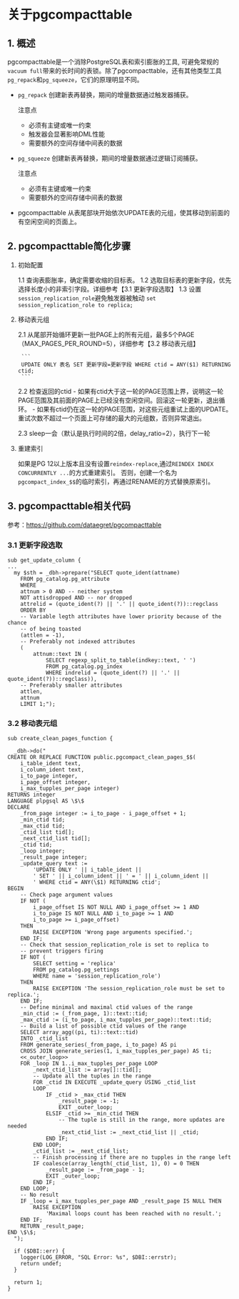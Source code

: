 # 关于pgcompacttable

## 1. 概述
pgcompacttable是一个消除PostgreSQL表和索引膨胀的工具, 可避免常规的`vacuum full`带来的长时间的表锁。除了pgcompacttable，还有其他类型工具`pg_repack`和`pg_squeeze`，它们的原理明显不同。

- `pg_repack`
    创建新表再替换，期间的增量数据通过触发器捕获。

    注意点
    - 必须有主键或唯一约束
    - 触发器会显著影响DML性能
    - 需要额外的空间存储中间表的数据


- `pg_squeeze`
创建新表再替换，期间的增量数据通过逻辑订阅捕获。

    注意点
    - 必须有主键或唯一约束
    - 需要额外的空间存储中间表的数据

- pgcompacttable
从表尾部块开始依次UPDATE表的元组，使其移动到前面的有空闲空间的页面上。


## 2. pgcompacttable简化步骤

1. 初始配置

    1.1 查询表膨胀率，确定需要收缩的目标表。
    1.2 选取目标表的更新字段，优先选择长度小的非索引字段。详细参考【3.1 更新字段选取】
    1.3 设置`session_replication_role`避免触发器被触动
        ```
        set session_replication_role to replica;
        ```
2. 移动表元组
 
    2.1 从尾部开始循环更新一批PAGE上的所有元组，最多5个PAGE（MAX_PAGES_PER_ROUND=5），详细参考【3.2 移动表元组】

        ```
        UPDATE ONLY 表名 SET 更新字段=更新字段 WHERE ctid = ANY($1) RETURNING ctid;
        ```

    2.2 检查返回的ctid
        - 如果有ctid大于这一轮的PAGE范围上界，说明这一轮PAGE范围及其前面的PAGE上已经没有空闲空间。回滚这一轮更新，退出循环。
        - 如果有ctid仍在这一轮的PAGE范围，对这些元组重试上面的UPDATE。重试次数不超过一个页面上可存储的最大的元组数，否则异常退出。

    2.3 sleep一会（默认是执行时间的2倍，delay_ratio=2），执行下一轮


3. 重建索引

    如果是PG 12以上版本且没有设置`reindex-replace`,通过`REINDEX INDEX CONCURRENTLY ...`的方式重建索引。
    否则，创建一个名为`pgcompact_index_$$`的临时索引，再通过RENAME的方式替换原索引。


## 3. pgcompacttable相关代码

参考：https://github.com/dataegret/pgcompacttable

### 3.1 更新字段选取
```
sub get_update_column {
...
  my $sth = _dbh->prepare("SELECT quote_ident(attname)
    FROM pg_catalog.pg_attribute
    WHERE
    attnum > 0 AND -- neither system
    NOT attisdropped AND -- nor dropped
    attrelid = (quote_ident(?) || '.' || quote_ident(?))::regclass
    ORDER BY
    -- Variable legth attributes have lower priority because of the chance
    -- of being toasted
    (attlen = -1),
    -- Preferably not indexed attributes
    (
        attnum::text IN (
            SELECT regexp_split_to_table(indkey::text, ' ')
            FROM pg_catalog.pg_index
            WHERE indrelid = (quote_ident(?) || '.' || quote_ident(?))::regclass)),
    -- Preferably smaller attributes
    attlen,
    attnum
    LIMIT 1;");
```

### 3.2 移动表元组

```
sub create_clean_pages_function {
  
  _dbh->do("
CREATE OR REPLACE FUNCTION public.pgcompact_clean_pages_$$(
    i_table_ident text,
    i_column_ident text,
    i_to_page integer,
    i_page_offset integer,
    i_max_tupples_per_page integer)
RETURNS integer
LANGUAGE plpgsql AS \$\$
DECLARE
    _from_page integer := i_to_page - i_page_offset + 1;
    _min_ctid tid;
    _max_ctid tid;
    _ctid_list tid[];
    _next_ctid_list tid[];
    _ctid tid;
    _loop integer;
    _result_page integer;
    _update_query text :=
        'UPDATE ONLY ' || i_table_ident ||
        ' SET ' || i_column_ident || ' = ' || i_column_ident ||
        ' WHERE ctid = ANY(\$1) RETURNING ctid';
BEGIN
    -- Check page argument values
    IF NOT (
        i_page_offset IS NOT NULL AND i_page_offset >= 1 AND
        i_to_page IS NOT NULL AND i_to_page >= 1 AND
        i_to_page >= i_page_offset)
    THEN
        RAISE EXCEPTION 'Wrong page arguments specified.';
    END IF;
    -- Check that session_replication_role is set to replica to
    -- prevent triggers firing
    IF NOT (
        SELECT setting = 'replica'
        FROM pg_catalog.pg_settings
        WHERE name = 'session_replication_role')
    THEN
        RAISE EXCEPTION 'The session_replication_role must be set to replica.';
    END IF;
    -- Define minimal and maximal ctid values of the range
    _min_ctid := (_from_page, 1)::text::tid;
    _max_ctid := (i_to_page, i_max_tupples_per_page)::text::tid;
    -- Build a list of possible ctid values of the range
    SELECT array_agg((pi, ti)::text::tid)
    INTO _ctid_list
    FROM generate_series(_from_page, i_to_page) AS pi
    CROSS JOIN generate_series(1, i_max_tupples_per_page) AS ti;
    <<_outer_loop>>
    FOR _loop IN 1..i_max_tupples_per_page LOOP
        _next_ctid_list := array[]::tid[];
        -- Update all the tuples in the range
        FOR _ctid IN EXECUTE _update_query USING _ctid_list
        LOOP
            IF _ctid > _max_ctid THEN
                _result_page := -1;
                EXIT _outer_loop;
            ELSIF _ctid >= _min_ctid THEN
                -- The tuple is still in the range, more updates are needed
                _next_ctid_list := _next_ctid_list || _ctid;
            END IF;
        END LOOP;
        _ctid_list := _next_ctid_list;
        -- Finish processing if there are no tupples in the range left
        IF coalesce(array_length(_ctid_list, 1), 0) = 0 THEN
            _result_page := _from_page - 1;
            EXIT _outer_loop;
        END IF;
    END LOOP;
    -- No result
    IF _loop = i_max_tupples_per_page AND _result_page IS NULL THEN
        RAISE EXCEPTION
            'Maximal loops count has been reached with no result.';
    END IF;
    RETURN _result_page;
END \$\$;
  ");

  if ($DBI::err) {
    logger(LOG_ERROR, "SQL Error: %s", $DBI::errstr);
    return undef;
  }

  return 1;
}
```
